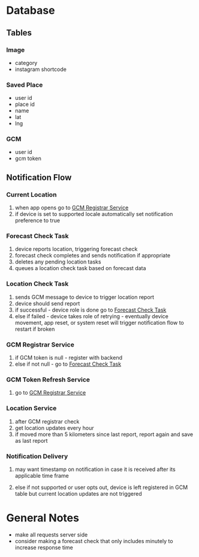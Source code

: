 # Database

## Tables

### Image

- category
- instagram shortcode

### Saved Place

- user id
- place id
- name
- lat
- lng

### GCM

- user id
- gcm token

## Notification Flow

### Current Location
1. when app opens go to [GCM Registrar Service](#GCMRegistrarService)
2. if device is set to supported locale automatically set notification preference to true

  ### Forecast Check Task
  1. device reports location, triggering forecast check
  2. forecast check completes and sends notification if appropriate
  3. deletes any pending location tasks
  4. queues a location check task based on forecast data

  ### Location Check Task
  1. sends GCM message to device to trigger location report
  2. device should send report
  3. if successful
    - device role is done go to [Forecast Check Task](#ForecastCheckTask)
  4. else if failed
    - device takes role of retrying
    - eventually device movement, app reset, or system reset will trigger notification flow to restart if broken

  ### GCM Registrar Service
  1. if GCM token is null
    - register with backend
  2. else if not null
    - go to [Forecast Check Task](#ForecastCheckTask)

  ### GCM Token Refresh Service
  1. go to [GCM Registrar Service](#GCMRegistrarService)

  ### Location Service
  1. after GCM registrar check
  2. get location updates every hour
  3. if moved more than 5 kilometers since last report, report again and save as last report

  ### Notification Delivery
  1. may want timestamp on notification in case it is received after its applicable time frame

3. else if not supported or user opts out, device is left registered in GCM table but current location updates are not triggered

# General Notes

- make all requests server side
- consider making a forecast check that only includes minutely to increase response time

